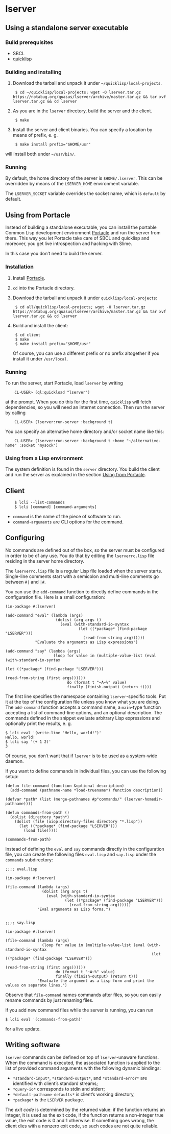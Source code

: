 # lserver

## Using a standalone server executable

### Build prerequisites

* SBCL
* [quicklisp](https://www.quicklisp.org/beta/)

### Building and installing

1. Download the tarball and unpack it under `~/quicklisp/local-projects`.

        $ cd ~/quicklisp/local-projects; wget -O lserver.tar.gz https://notabug.org/quasus/lserver/archive/master.tar.gz && tar xvf lserver.tar.gz && cd lserver

2. As you are in the `lserver` directory, build the server and the client.

        $ make

3. Install the server and client binaries.  You can specify a location by means of prefix, e. g.

        $ make install prefix="$HOME/usr"

will install both under `~/usr/bin/`.

### Running

By default, the home directory of the server is `$HOME/.lserver`.  This can be
overridden by means of the `LSERVER_HOME` environment variable.

The `LSERVER_SOCKET` variable overrides the socket name, which is `default` by
default.

## <a name=portacle></a>Using from Portacle

Instead of building a standalone executable, you can install the portable
Common Lisp development environment [Portacle](https://portacle.github.io/) and
run the server from there.  This way you let Portacle take care of SBCL and
quicklisp and moreover, you get live introspection and hacking with Slime.

In this case you don’t need to build the server.

### Installation

1. Install [Portacle](https://portacle.github.io/).

2. `cd` into the Portacle directory.

3. Download the tarball and unpack it under `quicklisp/local-projects`:

        $ cd all/quicklisp/local-projects; wget -O lserver.tar.gz https://notabug.org/quasus/lserver/archive/master.tar.gz && tar xvf lserver.tar.gz && cd lserver

4. Build and install the client:

        $ cd client
        $ make
        $ make install prefix="$HOME/usr"

   Of course, you can use a different prefix or no prefix altogether if you
   install it under `/usr/local`.

### Running

To run the server, start Portacle, load `lserver` by writing

        CL-USER> (ql:quickload "lserver")

at the prompt.  When you do this for the first time, `quicklisp` will fetch
dependencies, so you will need an internet connection.  Then run the server by
calling

        CL-USER> (lserver:run-server :background t)

You can specify an alternative home directory and/or socket name like this:

        CL-USER> (lserver:run-server :background t :home "~/alternative-home" :socket "mysock")


### Using from a Lisp environment

The system definition is found in the `server` directory.  You build the client
and run the server as explained in the section [Using from Portacle](#portacle).

## Client

        $ lcli --list-commands
        $ lcli [command] [command-arguments]

* `command` is the name of the piece of software to run.
* `command-arguments` are CLI options for the command. 

## Configuring

No commands are defined out of the box, so the server must be configured in
order to be of any use.  You do that by editing the `lserverrc.lisp` file
residing in the server home directory.

The `lserverrc.lisp` file is a regular Lisp file loaded when the server starts.
Single-line comments start with a semicolon and multi-line comments go between
`#|` and `|#`.

You can use the `add-command` function to directly define commands in the
configuration file.  Here is a small configuration:

    (in-package #:lserver)

    (add-command "eval" (lambda (args)
                          (dolist (arg args t)
                            (eval (with-standard-io-syntax
                                    (let ((*package* (find-package "LSERVER")))
                                      (read-from-string arg))))))
                 "Evaluate the arguments as Lisp expressions")

    (add-command "say" (lambda (args)
                         (loop for value in (multiple-value-list (eval (with-standard-io-syntax
                                                                         (let ((*package* (find-package "LSERVER")))
                                                                           (read-from-string (first args))))))
                               do (format t "~A~%" value)
                               finally (finish-output) (return t))))

The first line specifies the namespace containing `lserver`-specific tools. Put
it at the top of the configuration file unless you know what you are doing.
The `add-command` function accepts a command name, a `main`-type function
accepting a list of command-line options, and an optional description. The
commands defined in the snippet evaluate arbitrary Lisp expressions and
optionally print the results, e. g.

    $ lcli eval '(write-line "Hello, world!")'
    Hello, world!
    $ lcli say '(+ 1 2)'
    3

Of course, you don’t want that if `lserver` is to be used as a system-wide daemon.

If you want to define commands in individual files, you can use the following setup:

    (defun file-command (function &optional description)
      (add-command (pathname-name *load-truename*) function description))

    (defvar *path* (list (merge-pathnames #p"commands/" (lserver-homedir-pathname))))

    (defun commands-from-path ()
      (dolist (directory *path*)
        (dolist (file (uiop:directory-files directory "*.lisp"))
          (let ((*package* (find-package "LSERVER")))
            (load file)))))

    (commands-from-path)

Instead of defining the `eval` and `say` commands directly in the configuration
file, you can create the following files `eval.lisp` and `say.lisp` under the
`commands` subdirectory:

    ;;;; eval.lisp

    (in-package #:lserver)

    (file-command (lambda (args)
                    (dolist (arg args t)
                      (eval (with-standard-io-syntax
                              (let ((*package* (find-package "LSERVER")))
                                (read-from-string arg))))))
                  "Eval arguments as Lisp forms.")


    ;;;; say.lisp

    (in-package #:lserver)

    (file-command (lambda (args)
                    (loop for value in (multiple-value-list (eval (with-standard-io-syntax
                                                                    (let ((*package* (find-package "LSERVER")))
                                                                      (read-from-string (first args))))))
                          do (format t "~A~%" value)
                          finally (finish-output) (return t)))
                  "Evaluate the argument as a Lisp form and print the values on separate lines.")

Observe that `file-command` names commands after files, so you can easily rename commands by just renaming files.

If you add new command files while the server is running, you can run

    $ lcli eval '(commands-from-path)'

for a live update.

## Writing software

`lserver` commands can be defined on top of `lserver`-unaware functions.  When
the command is executed, the associated function is applied to the list of
provided command arguments with the following dynamic bindings:

* `*standard-input*`, `*standard-output*`, and `*standard-error*` are
  identified with client’s standard streams;
* `*query-io*` corresponds to stdin and stderr;
* `*default-pathname-defaults*` is client’s working directory,
* `*package*` is the `LSERVER` package.

The *exit code* is determined by the returned value: if the function returns an
integer, it is used as the exit code, if the function returns a non-integer
true value, the exit code is 0 and 1 otherwise.  If something goes wrong, the
client dies with a nonzero exit code, so such codes are not quite reliable.
